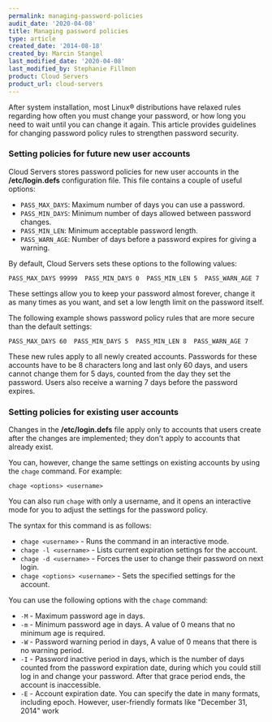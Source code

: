 ```yaml
---
permalink: managing-password-policies
audit_date: '2020-04-08'
title: Managing password policies
type: article
created_date: '2014-08-18'
created_by: Marcin Stangel
last_modified_date: '2020-04-08'
last_modified_by: Stephanie Fillmon
product: Cloud Servers
product_url: cloud-servers
---
```


After system installation, most Linux&reg; distributions have
relaxed rules regarding how often you must change your password, or how
long you need to wait until you can change it again. This article
provides guidelines for changing password policy rules to strengthen
password security.

### Setting policies for future new user accounts

Cloud Servers stores password policies for new user accounts
in the **/etc/login.defs** configuration file. This file contains
a couple of useful options:

- `PASS_MAX_DAYS`: Maximum number of days you can use a password.
- `PASS_MIN_DAYS`: Minimum number of days allowed between password changes.
- `PASS_MIN_LEN`: Minimum acceptable password length.
- `PASS_WARN_AGE`: Number of days before a password expires for giving a warning.

By default, Cloud Servers sets these options to the following values:

    PASS_MAX_DAYS 99999  PASS_MIN_DAYS 0  PASS_MIN_LEN 5  PASS_WARN_AGE 7

These settings allow you to keep your password almost
forever, change it as many times as you want, and set a
low length limit on the password itself.

The following example shows password policy rules that are more secure than
the default settings:

    PASS_MAX_DAYS 60  PASS_MIN_DAYS 5  PASS_MIN_LEN 8  PASS_WARN_AGE 7

These new rules apply to all newly created accounts. Passwords for
these accounts have to be 8 characters long and last only 60 days,
and users cannot change them for 5 days, counted from the
day they set the password. Users also receive a warning 7 days
before the password expires.

### Setting policies for existing user accounts

Changes in the **/etc/login.defs** file apply only to accounts that users
create after the changes are implemented; they don't apply to accounts
that already exist.

You can, however, change the same settings on existing accounts by
using the `chage` command. For example:

    chage <options> <username>

You can also run `chage` with only a username, and it opens an interactive mode
for you to adjust the settings for the password policy.

The syntax for this command is as follows:

-   `chage <username>` - Runs the command in an interactive mode.
-   `chage -l <username>` - Lists current expiration settings for
    the account.
-   `chage -d <username>` - Forces the user to change their password on
    next login.
-   `chage <options> <username>` - Sets the specified settings for
    the account.

You can use the following options with the `chage` command:

- `-M` - Maximum password age in days.
- `-m` - Minimum password age in days. A value of 0 means that no
  minimum age is required.
- `-W` - Password warning period in days, A value of 0 means that
  there is no warning period.
- `-I` - Password inactive period in days, which is the number of days
  counted from the password expiration date, during which you could
  still log in and change your password. After that grace period ends,
  the account is inaccessible.
- `-E` - Account expiration date. You can specify the date in many
  formats, including epoch. However, user-friendly formats like
  "December 31, 2014" work
